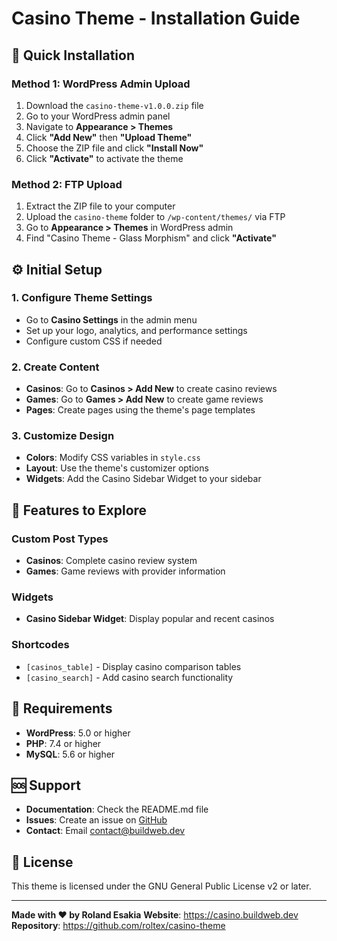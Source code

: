 # Casino Theme - Installation Guide

## 🚀 Quick Installation

### Method 1: WordPress Admin Upload
1. Download the `casino-theme-v1.0.0.zip` file
2. Go to your WordPress admin panel
3. Navigate to **Appearance > Themes**
4. Click **"Add New"** then **"Upload Theme"**
5. Choose the ZIP file and click **"Install Now"**
6. Click **"Activate"** to activate the theme

### Method 2: FTP Upload
1. Extract the ZIP file to your computer
2. Upload the `casino-theme` folder to `/wp-content/themes/` via FTP
3. Go to **Appearance > Themes** in WordPress admin
4. Find "Casino Theme - Glass Morphism" and click **"Activate"**

## ⚙️ Initial Setup

### 1. Configure Theme Settings
- Go to **Casino Settings** in the admin menu
- Set up your logo, analytics, and performance settings
- Configure custom CSS if needed

### 2. Create Content
- **Casinos**: Go to **Casinos > Add New** to create casino reviews
- **Games**: Go to **Games > Add New** to create game reviews
- **Pages**: Create pages using the theme's page templates

### 3. Customize Design
- **Colors**: Modify CSS variables in `style.css`
- **Layout**: Use the theme's customizer options
- **Widgets**: Add the Casino Sidebar Widget to your sidebar

## 🎯 Features to Explore

### Custom Post Types
- **Casinos**: Complete casino review system
- **Games**: Game reviews with provider information

### Widgets
- **Casino Sidebar Widget**: Display popular and recent casinos

### Shortcodes
- `[casinos_table]` - Display casino comparison tables
- `[casino_search]` - Add casino search functionality

## 🔧 Requirements

- **WordPress**: 5.0 or higher
- **PHP**: 7.4 or higher
- **MySQL**: 5.6 or higher

## 🆘 Support

- **Documentation**: Check the README.md file
- **Issues**: Create an issue on [GitHub](https://github.com/roltex/casino-theme/issues)
- **Contact**: Email contact@buildweb.dev

## 📄 License

This theme is licensed under the GNU General Public License v2 or later.

---

**Made with ❤️ by Roland Esakia**
**Website**: https://casino.buildweb.dev
**Repository**: https://github.com/roltex/casino-theme 